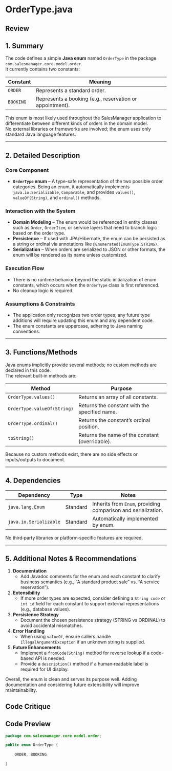 # OrderType.java

## Review

## 1. Summary
The code defines a simple **Java enum** named `OrderType` in the package `com.salesmanager.core.model.order`.  
It currently contains two constants:

| Constant | Meaning |
|----------|---------|
| `ORDER`  | Represents a standard order. |
| `BOOKING`| Represents a booking (e.g., reservation or appointment). |

This enum is most likely used throughout the SalesManager application to differentiate between different kinds of orders in the domain model.  
No external libraries or frameworks are involved; the enum uses only standard Java language features.

---

## 2. Detailed Description
### Core Component
- **`OrderType` enum** – A type-safe representation of the two possible order categories. Being an enum, it automatically implements `java.io.Serializable`, `Comparable`, and provides `values()`, `valueOf(String)`, and `ordinal()` methods.

### Interaction with the System
- **Domain Modeling** – The enum would be referenced in entity classes such as `Order`, `OrderItem`, or service layers that need to branch logic based on the order type.
- **Persistence** – If used with JPA/Hibernate, the enum can be persisted as a string or ordinal via annotations like `@Enumerated(EnumType.STRING)`.  
- **Serialization** – When orders are serialized to JSON or other formats, the enum will be rendered as its name unless customized.

### Execution Flow
- There is no runtime behavior beyond the static initialization of enum constants, which occurs when the `OrderType` class is first referenced.  
- No cleanup logic is required.

### Assumptions & Constraints
- The application only recognizes two order types; any future type additions will require updating this enum and any dependent code.  
- The enum constants are uppercase, adhering to Java naming conventions.

---

## 3. Functions/Methods
Java enums implicitly provide several methods; no custom methods are declared in this code.  
The relevant built‑in methods are:

| Method | Purpose |
|--------|---------|
| `OrderType.values()` | Returns an array of all constants. |
| `OrderType.valueOf(String)` | Returns the constant with the specified name. |
| `OrderType.ordinal()` | Returns the constant’s ordinal position. |
| `toString()` | Returns the name of the constant (overridable). |

Because no custom methods exist, there are no side effects or inputs/outputs to document.

---

## 4. Dependencies
| Dependency | Type | Notes |
|------------|------|-------|
| `java.lang.Enum` | Standard | Inherits from `Enum`, providing comparison and serialization. |
| `java.io.Serializable` | Standard | Automatically implemented by enum. |

No third‑party libraries or platform‑specific features are required.

---

## 5. Additional Notes & Recommendations
1. **Documentation**  
   - Add Javadoc comments for the enum and each constant to clarify business semantics (e.g., “A standard product sale” vs. “A service reservation”).  
2. **Extensibility**  
   - If more order types are expected, consider defining a `String code` or `int id` field for each constant to support external representations (e.g., database values).  
3. **Persistence Strategy**  
   - Document the chosen persistence strategy (STRING vs ORDINAL) to avoid accidental mismatches.  
4. **Error Handling**  
   - When using `valueOf`, ensure callers handle `IllegalArgumentException` if an unknown string is supplied.  
5. **Future Enhancements**  
   - Implement a `fromCode(String)` method for reverse lookup if a code-based API is needed.  
   - Provide a `description()` method if a human‑readable label is required for UI display.

Overall, the enum is clean and serves its purpose well. Adding documentation and considering future extensibility will improve maintainability.

## Code Critique



## Code Preview

```java
package com.salesmanager.core.model.order;

public enum OrderType {
	
	ORDER, BOOKING

}



```
